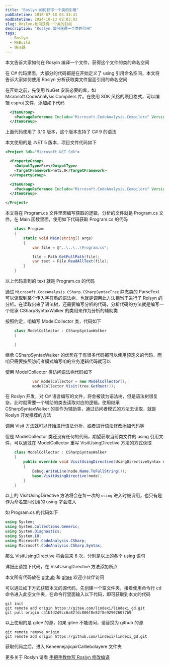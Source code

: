```yaml
---
title: "Roslyn 如何获得一个类的引用"
pubDatetime: 2018-07-18 03:31:41
modDatetime: 2024-10-13 02:03:03
slug: Roslyn-如何获得一个类的引用
description: "Roslyn 如何获得一个类的引用"
tags:
  - Roslyn
  - MSBuild
  - 编译器
---
```





本文告诉大家如何在 Rosyln 编译一个文件，获得这个文件的类的命名空间

<!--more-->


<!-- CreateTime:2018/7/18 11:31:41 -->

<!-- csdn -->
<!-- 标签：Roslyn,MSBuild,编译器 -->
<!-- 发布 -->

在 C# 代码里面，大部分的代码都是在开始定义了 using 引用命名空间，本文将告诉大家如何使用 Roslyn 分析获取类文件里面引用的命名空间

在开始之前，先使用 NuGet 安装必要的库，如 Microsoft.CodeAnalysis.Compilers 库。在使用 SDK 风格的项目格式，可以编辑 csproj 文件，添加如下代码

```xml
  <ItemGroup>
    <PackageReference Include="Microsoft.CodeAnalysis.Compilers" Version="3.10.0" />
  </ItemGroup>
```

上面代码使用了 3.10 版本，这个版本支持了 C# 9 的语法

本文使用的是 .NET 5 版本，项目文件代码如下

```xml
<Project Sdk="Microsoft.NET.Sdk">

  <PropertyGroup>
    <OutputType>Exe</OutputType>
    <TargetFramework>net5.0</TargetFramework>
  </PropertyGroup>

  <ItemGroup>
    <PackageReference Include="Microsoft.CodeAnalysis.Compilers" Version="3.10.0" />
  </ItemGroup>

</Project>
```

本文将在 Program.cs 文件里面编写获取的逻辑，分析的文件就是 Program.cs 文件。在 Main 函数里面，使用如下代码获取 Program.cs 的代码

```csharp
    class Program
    {
        static void Main(string[] args)
        {
            var file = @"..\..\..\Program.cs";

            file = Path.GetFullPath(file);
            var text = File.ReadAllText(file);
        }
    }
```

以上代码拿到的 text 就是 Program.cs 的代码

通过 `Microsoft.CodeAnalysis.CSharp.CSharpSyntaxTree` 静态类的 ParseText 可以读取到某个传入字符串的语法树，也就是调用此方法相当于进行了 Rolsyn 的分析。在读取出来了语法树，还需要编写分析的代码，分析代码的方法就是编写一个继承 CSharpSyntaxWalker 的类用来作为分析的辅助类

按照约定，咱编写 ModelCollector 类，代码如下

```csharp
    class ModelCollector : CSharpSyntaxWalker
    {

    }
```

继承 CSharpSyntaxWalker 的优势在于有很多代码都可以使用预定义的代码，而咱只需要按照访问者模式编写咱的业务逻辑代码就可以

使用 ModelCollector 类访问语法树代码如下

```csharp
            var modelCollector = new ModelCollector();
            modelCollector.Visit(tree.GetRoot());
```

在 Roslyn 开发，对 C# 语言编写的文件，将会被读为语法树，但是语法树很复杂，此时就需要一个辅助的类去读取对应的逻辑。使用继承 CSharpSyntaxWalker 的类作为辅助类，通过访问者模式的方法去读取，就是 Roslyn 开发推荐的方法

调用 Visit 方法就可以开始进行语法分析，或者进行语法修改添加代码等

但是 ModelCollector 类还没有任何的代码，期望获取当前类文件的 using 引用文件，可以通过在 ModelCollector 重写 VisitUsingDirective 方法的方式获取

```csharp
    class ModelCollector : CSharpSyntaxWalker
    {
        public override void VisitUsingDirective(UsingDirectiveSyntax node)
        {
            Debug.WriteLine(node.Name.ToFullString());
            base.VisitUsingDirective(node);
        }
    }
```

以上的 VisitUsingDirective 方法将会在每一次的 `using` 进入时被调用，也只有是作为命名空间引用的 using 才会进入

如 Program.cs 的代码如下

```csharp
using System;
using System.Collections.Generic;
using System.Diagnostics;
using System.IO;
using Microsoft.CodeAnalysis.CSharp;
using Microsoft.CodeAnalysis.CSharp.Syntax;
```

那么 VisitUsingDirective 将会进来 6 次，分别是以上的各个 using 语句

详细还请拉下代码，在 VisitUsingDirective 方法添加断点

本文所有代码放在 [github](https://github.com/lindexi/lindexi_gd/tree/c41bfd2d9cc6a82fdc806f8e82f8e929026077b9/KeneenejajiqairCalllebolayere) 和 [gitee](https://gitee.com/lindexi/lindexi_gd/tree/c41bfd2d9cc6a82fdc806f8e82f8e929026077b9/KeneenejajiqairCalllebolayere) 欢迎小伙伴访问

可以通过如下方式获取本文的源代码，先创建一个空文件夹，接着使用命令行 cd 命令进入此空文件夹，在命令行里面输入以下代码，即可获取到本文的代码

```
git init
git remote add origin https://gitee.com/lindexi/lindexi_gd.git
git pull origin c41bfd2d9cc6a82fdc806f8e82f8e929026077b9
```

以上使用的是 gitee 的源，如果 gitee 不能访问，请替换为 github 的源

```
git remote remove origin
git remote add origin https://github.com/lindexi/lindexi_gd.git
```

获取代码之后，进入 KeneenejajiqairCalllebolayere 文件夹

更多关于 Roslyn 请看 [手把手教你写 Roslyn 修改编译](https://blog.lindexi.com/post/roslyn.html ) 

